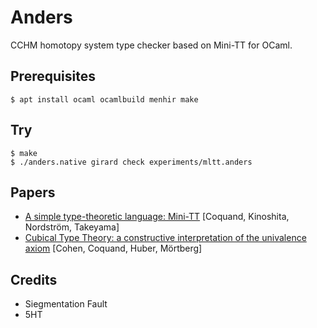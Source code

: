 Anders
======

CCHM homotopy system type checker based on Mini-TT for OCaml.

Prerequisites
-------------

```shell
$ apt install ocaml ocamlbuild menhir make
```

Try
---

```shell
$ make
$ ./anders.native girard check experiments/mltt.anders
```

Papers
------

* <a href="http://www.cse.chalmers.se/~bengt/papers/GKminiTT.pdf">A simple type-theoretic language: Mini-TT</a> [Coquand, Kinoshita, Nordström, Takeyama]
* <a href="https://arxiv.org/pdf/1611.02108.pdf">Cubical Type Theory: a constructive interpretation of the univalence axiom</a> [Cohen, Coquand, Huber, Mörtberg]

Credits
-------

* Siegmentation Fault
* 5HT
